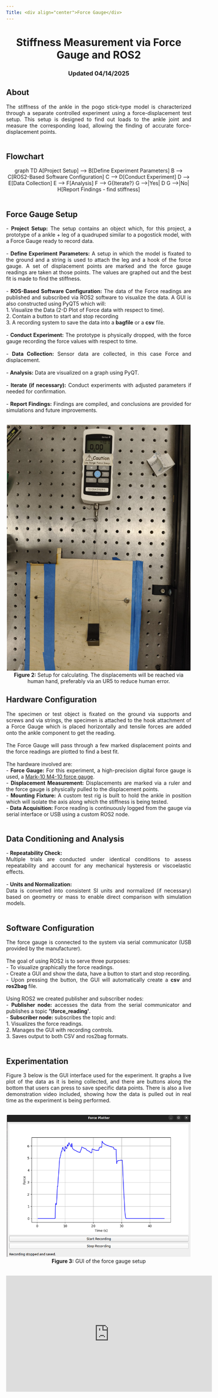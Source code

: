 ```yaml
---
Title: <div align="center">Force Gauge</div>
---
```


<div align="center">
  <h1>Stiffness Measurement via Force Gauge and ROS2</h1>
  <h3>Updated 04/14/2025</h3>
</div>

## About

<div style="text-align: justify;">
The stiffness of the ankle in the pogo stick-type model is characterized through a separate controlled experiment using a force-displacement test setup. This setup is designed to find out loads to the ankle joint and measure the corresponding load, allowing the finding of accurate force-displacement points.
</div>

<br>

## Flowchart

<div align="center">
<div class="mermaid">
graph TD
    A[Project Setup] --> B[Define Experiment Parameters]
    B --> C[ROS2-Based Software Configuration]
    C --> D[Conduct Experiment]
    D --> E[Data Collection]
    E --> F[Analysis]
    F --> G{Iterate?}
    G -->|Yes| D
    G -->|No| H[Report Findings - find stiffness]
</div>
</div>

<br>

## Force Gauge Setup

<div style="text-align: justify;">
- <b>Project Setup:</b> The setup contains an object which, for this project, a prototype of a ankle + leg of a quadruped similar to a pogostick model, with a Force Gauge ready to record data. <br><br>
- <b>Define Experiment Parameters:</b> A setup in which the model is fixated to the ground and a string is used to attach the leg and a hook of the force gauge. A set of displacement points are marked and the force gauge readings are taken at those points. The values are graphed out and the best fit is made to find the stiffness. <br><br>
- <b>ROS-Based Software Configuration:</b> The data of the Force readings are published and subscribed via ROS2 software to visualize the data. A GUI is also constructed using PyQT5 which will:<br>
  1. Visualize the Data (2-D Plot of Force data with respect to time).<br>
  2. Contain a button to start and stop recording<br>
  3. A recording system to save the data into a <b>bagfile</b> or a <b>csv</b> file.<br><br>
- <b>Conduct Experiment:</b> The prototype is physically dropped, with the force gauge recording the force values with respect to time.<br><br>
- <b>Data Collection:</b> Sensor data are collected, in this case Force and displacement.<br><br>
- <b>Analysis:</b> Data are visualized on a graph using PyQT.<br><br>
- <b>Iterate (if necessary):</b> Conduct experiments with adjusted parameters if needed for confirmation.<br><br>
- <b>Report Findings:</b> Findings are compiled, and conclusions are provided for simulations and future improvements.
</div>

<br>

<p align="center">
  <img src="force_setup.jpg" alt="Force Gauge Setup" width="500"><br>
  <b>Figure 2:</b> Setup for calculating. The displacements will be reached via human hand, preferably via an UR5 to reduce human error.
</p>

## Hardware Configuration

<div style="text-align: justify;">
The specimen or test object is fixated on the ground via supports and screws and via strings, the specimen is attached to the hook attachment of a Force Gauge which is placed horizontally and tensile forces are added onto the ankle component to get the reading. <br><br>
The Force Gauge will pass through a few marked displacement points and the force readings are plotted to find a best fit. <br><br>
The hardware involved are:<br>
- <b>Force Gauge:</b> For this experiment, a high-precision digital force gauge is used, a <a href="https://mark-10.com/products/force-gauges/series-4/">Mark-10 M4-10 force gauge</a>.<br>
- <b>Displacement Measurement:</b> Displacements are marked via a ruler and the force gauge is physically pulled to the displacement points.<br>
- <b>Mounting Fixture:</b> A custom test rig is built to hold the ankle in position which will isolate the axis along which the stiffness is being tested.<br>
- <b>Data Acquisition:</b> Force reading is continuously logged from the gauge via serial interface or USB using a custom ROS2 node.
</div>

<br>

## Data Conditioning and Analysis

<div style="text-align: justify;">
- <b>Repeatability Check:</b><br>
Multiple trials are conducted under identical conditions to assess repeatability and account for any mechanical hysteresis or viscoelastic effects. <br><br>
- <b>Units and Normalization:</b><br>
Data is converted into consistent SI units and normalized (if necessary) based on geometry or mass to enable direct comparison with simulation models.
</div>

<br>

## Software Configuration

<div style="text-align: justify;">
The force gauge is connected to the system via serial communicator (USB provided by the manufacturer). <br><br>
The goal of using ROS2 is to serve three purposes:<br>
- To visualize graphically the force readings.<br>
- Create a GUI and show the data, have a button to start and stop recording.<br>
- Upon pressing the button, the GUI will automatically create a <b>csv</b> and <b>ros2bag</b> file.<br><br>
Using ROS2 we created publisher and subscriber nodes:<br>
- <b>Publisher node:</b> accesses the data from the serial communicator and publishes a topic <b>'\force_reading'</b>.<br>
- <b>Subscriber node:</b> subscribes the topic and:<br>
  1. Visualizes the force readings.<br>
  2. Manages the GUI with recording controls.<br>
  3. Saves output to both CSV and ros2bag formats.
</div>

<br>

## Experimentation

<div style="text-align: justify;">
Figure 3 below is the GUI interface used for the experiment. It graphs a live plot of the data as it is being collected, and there are buttons along the bottom that users can press to save specific data points. There is also a live demonstration video included, showing how the data is pulled out in real time as the experiment is being performed.
</div>

<br>

<p align="center">
  <img src="fgGUI.png" alt="Force Gauge GUI" width="500"><br>
  <b>Figure 3:</b> GUI of the force gauge setup
</p>

<br>

<div align="center">
  <iframe width="560" height="315" src="https://www.youtube.com/embed/dQw4w9WgXcQ" frameborder="0" allowfullscreen></iframe>
</div>
